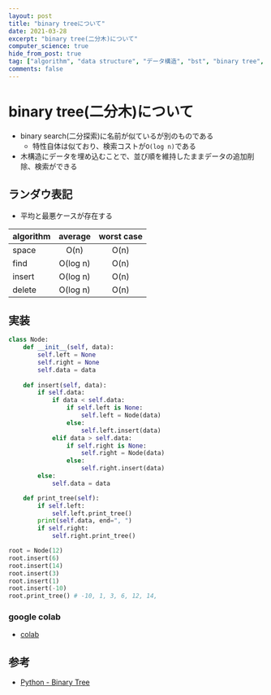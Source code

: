 ```yaml
---
layout: post
title: "binary treeについて"
date: 2021-03-28
excerpt: "binary tree(二分木)について"
computer_science: true
hide_from_post: true
tag: ["algorithm", "data structure", "データ構造", "bst", "binary tree", "二分木"]
comments: false
---
```


# binary tree(二分木)について
 - binary search(二分探索)に名前が似ているが別のものである
   - 特性自体は似ており、検索コストが`O(log n)`である 
 - 木構造にデータを埋め込むことで、並び順を維持したままデータの追加削除、検索ができる

## ランダウ表記
 - 平均と最悪ケースが存在する

| algorithm |  average | worst case |
|-----------|:--------:|:----------:|
| space     |   O(n)   |    O(n)    |
| find      | O(log n) |    O(n)    |
| insert    | O(log n) |    O(n)    |
| delete    | O(log n) |    O(n)    |


## 実装

```python
class Node:
    def __init__(self, data):
        self.left = None
        self.right = None
        self.data = data
    
    def insert(self, data):
        if self.data:
            if data < self.data:
                if self.left is None:
                    self.left = Node(data)
                else:
                    self.left.insert(data)
            elif data > self.data:
                if self.right is None:
                    self.right = Node(data)
                else:
                    self.right.insert(data)
        else:
            self.data = data

    def print_tree(self):
        if self.left:
            self.left.print_tree()
        print(self.data, end=", ")
        if self.right:
            self.right.print_tree()

root = Node(12)
root.insert(6)
root.insert(14)
root.insert(3)
root.insert(1)
root.insert(-10)
root.print_tree() # -10, 1, 3, 6, 12, 14,
```

### google colab
 - [colab](https://colab.research.google.com/drive/1g6gz06g9bFCsMyW3dRSAamSKd4SdI43n?usp=sharing)

## 参考
 - [Python - Binary Tree](https://www.tutorialspoint.com/python_data_structure/python_binary_tree.htm)

